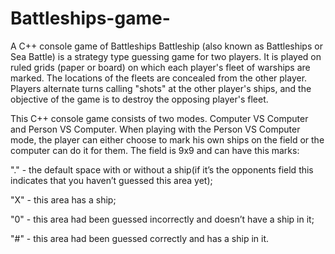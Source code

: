 # Battleships-game-
A C++ console game of Battleships
Battleship (also known as Battleships or Sea Battle) is a strategy type guessing game for two players. It is played on ruled grids (paper or board) on which each player's fleet of warships are marked. The locations of the fleets are concealed from the other player. Players alternate turns calling "shots" at the other player's ships, and the objective of the game is to destroy the opposing player's fleet.

This C++ console game consists of two modes. Computer VS Computer and Person VS Computer. When playing with the Person VS Computer mode, the player can either choose to mark his own ships on the field or the computer can do it for them. The field is 9x9 and can have this marks:

"." - the default space with or without a ship(if it’s the opponents field this indicates that you haven’t guessed this area yet);

"X" - this area has a ship;

"0" - this area had been guessed incorrectly and doesn’t have a ship in it;

"#" - this area had been guessed correctly and has a ship in it.
